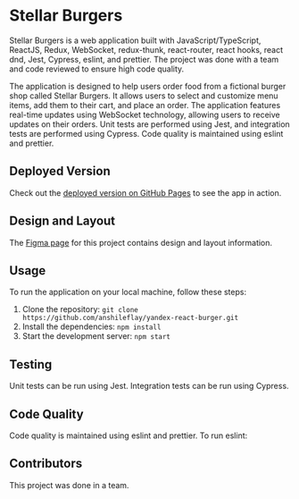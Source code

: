 # Stellar Burgers

Stellar Burgers is a web application built with JavaScript/TypeScript, ReactJS, Redux, WebSocket, redux-thunk, react-router, react hooks, react dnd, Jest, Cypress, eslint, and prettier. The project was done with a team and code reviewed to ensure high code quality.

The application is designed to help users order food from a fictional burger shop called Stellar Burgers. It allows users to select and customize menu items, add them to their cart, and place an order. The application features real-time updates using WebSocket technology, allowing users to receive updates on their orders. Unit tests are performed using Jest, and integration tests are performed using Cypress. Code quality is maintained using eslint and prettier.

## Deployed Version

Check out the [deployed version on GitHub Pages](https://anshileflay.github.io/yandex-react-burger/) to see the app in action.

## Design and Layout

The [Figma page](https://www.figma.com/file/zFGN2O5xktHl9VmoOieq5E/React-_-%D0%9F%D1%80%D0%BE%D0%B5%D0%BA%D1%82%D0%BD%D1%8B%D0%B5-%D0%B7%D0%B0%D0%B4%D0%B0%D1%87%D0%B8_external_link?node-id=0%3A1&t=WHHqdg3RvRg8A08k-0) for this project contains design and layout information.

## Usage

To run the application on your local machine, follow these steps:

1. Clone the repository: `git clone https://github.com/anshileflay/yandex-react-burger.git`
2. Install the dependencies: `npm install`
3. Start the development server: `npm start`

## Testing

Unit tests can be run using Jest.
Integration tests can be run using Cypress.


## Code Quality

Code quality is maintained using eslint and prettier. To run eslint:

## Contributors

This project was done in a team. 
